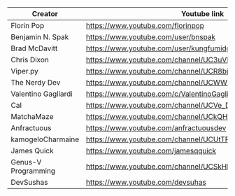 | Creator       | Youtube link  | Tweeter link |
| ------------- | ------------- | ------------ |
| Florin Pop  | https://www.youtube.com/florinpop  |     https://twitter.com/florinpop1705       |
| Benjamin N. Spak  | https://www.youtube.com/user/bnspak  |     https://twitter.com/Benjaminspak         |
| Brad McDavitt  | https://www.youtube.com/user/kungfumidget100  |     https://twitter.com/Kungfumidget100         |
| Chris Dixon  | https://www.youtube.com/channel/UC3uVPUIjPBeGW3UDSeadJ3Q  |     https://twitter.com/chrisdixon161        |
| Viper.py  | https://www.youtube.com/channel/UCR8bjIFUkmWMRntCNLsAuIg  |     https://twitter.com/QuassarianViper         |
| The Nerdy Dev  | https://www.youtube.com/channel/UCWWRLPeMNMeDhpfE7R6qCyw  |     https://twitter.com/TheNerdyDev        |
| Valentino Gagliardi  | https://www.youtube.com/c/ValentinoGagliardiCoding  |     https://twitter.com/gagliardi_vale        |
| Cal  | https://www.youtube.com/channel/UCVe_D9xXXDwXyU2o0_cadxA  |     https://twitter.com/callam_woolgar       |
| MatchaMaze  | https://www.youtube.com/channel/UCkQHdtoI-By9ogdxqVOKWJw  |     https://twitter.com/MatchaMazeTweet       |
| Anfractuous  | https://www.youtube.com/anfractuousdev  |     https://twitter.com/AnfractuousOne       |
| kamogeloCharmaine  | https://www.youtube.com/channel/UCUtTPgZxfZv-p9XlMsxmMqQ  |     https://twitter.com/kamogelo142       |
| James Quick  | https://www.youtube.com/jamesqquick  |     https://twitter.com/jamesqquick       |
| Genus-V Programming | https://www.youtube.com/channel/UCSkHbGjrjJmuAbDPhIQ5T0A | https://twitter.com/genus_v|
| DevSushas| https://www.youtube.com/devsuhas|https://twitter.com/_DevSuhas_|
